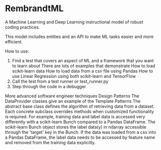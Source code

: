 # RembrandtML
A Machine Learning and Deep Learning instructional model of robust coding practices.

This model includes entities and an API to make ML tasks easier and more efficient.

How to use:
1. Find a test that covers an aspect of ML and a framework that you want to learn about
	There are lots of examples that demonstrate
		How to load scikit-learn data
		How to load data from a csv file using Pandas
		How to use Linear Regression using both scikit-learn and TensorFlow
2. Call the test from a test runner or test_runner.py
3. Step through the code in a debugger

More advanced software engineer techniques
	Design Patterns
		The DataProvider classes give an example of the Template Patterns
			The abstract base class defines the algorithm of retrieving data from a dataset.
			Each concrete subclass overrides methods when customized functionality is required.
			For example, training data and label data is accessed very differently with a scikit-learn Bunch compared to a Pandas DataFrame.  The scikit-learn Bunch object stores the label data(y) in ndarray accessible through the 'target' key in the Bunch.  If the data was loaded from a csv into a Pandas DataFrame, the label data needs to be accessed by feature name and removed from the training data explicitly.